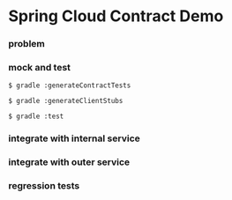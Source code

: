 # Spring Cloud Contract Demo

### problem

### mock and test
`$ gradle :generateContractTests`

`$ gradle :generateClientStubs`

`$ gradle :test`

### integrate with internal service

### integrate with outer service

### regression tests